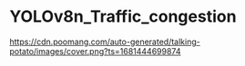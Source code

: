 # YOLOv8n_Traffic_congestion

https://cdn.poomang.com/auto-generated/talking-potato/images/cover.png?ts=1681444699874
